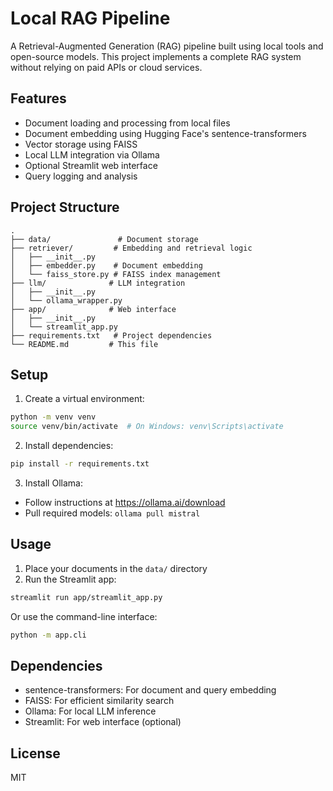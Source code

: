 # Local RAG Pipeline

A Retrieval-Augmented Generation (RAG) pipeline built using local tools and open-source models. This project implements a complete RAG system without relying on paid APIs or cloud services.

## Features

- Document loading and processing from local files
- Document embedding using Hugging Face's sentence-transformers
- Vector storage using FAISS
- Local LLM integration via Ollama
- Optional Streamlit web interface
- Query logging and analysis

## Project Structure

```
.
├── data/               # Document storage
├── retriever/         # Embedding and retrieval logic
│   ├── __init__.py
│   ├── embedder.py    # Document embedding
│   └── faiss_store.py # FAISS index management
├── llm/              # LLM integration
│   ├── __init__.py
│   └── ollama_wrapper.py
├── app/              # Web interface
│   ├── __init__.py
│   └── streamlit_app.py
├── requirements.txt   # Project dependencies
└── README.md         # This file
```

## Setup

1. Create a virtual environment:
```bash
python -m venv venv
source venv/bin/activate  # On Windows: venv\Scripts\activate
```

2. Install dependencies:
```bash
pip install -r requirements.txt
```

3. Install Ollama:
- Follow instructions at https://ollama.ai/download
- Pull required models: `ollama pull mistral`

## Usage

1. Place your documents in the `data/` directory
2. Run the Streamlit app:
```bash
streamlit run app/streamlit_app.py
```

Or use the command-line interface:
```bash
python -m app.cli
```

## Dependencies

- sentence-transformers: For document and query embedding
- FAISS: For efficient similarity search
- Ollama: For local LLM inference
- Streamlit: For web interface (optional)

## License

MIT 